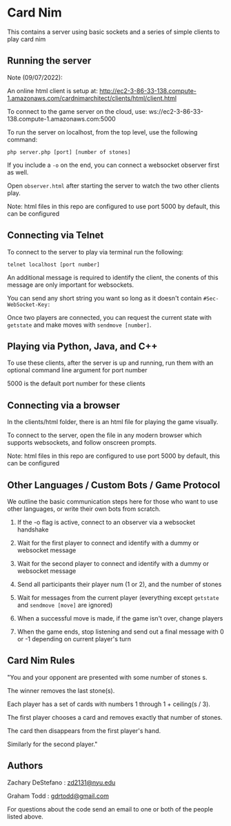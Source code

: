 # Card Nim

This contains a server using basic sockets and a series of simple clients to play card nim

## Running the server

Note (09/07/2022): 

An online html client is setup at: http://ec2-3-86-33-138.compute-1.amazonaws.com/cardnimarchitect/clients/html/client.html

To connect to the game server on the cloud, use: ws://ec2-3-86-33-138.compute-1.amazonaws.com:5000


To run the server on localhost, from the top level, use the following command:

```php server.php [port] [number of stones]```

If you include a ```-o``` on the end, you can connect a websocket observer first as well.

Open ```observer.html``` after starting the server to watch the two other clients play.

Note: html files in this repo are configured to use port 5000 by default, this can be configured

## Connecting via Telnet

To connect to the server to play via terminal run the following:

```telnet localhost [port number]```

An additional message is required to identify the client, the conents of this message are only important for websockets.

You can send any short string you want so long as it doesn't contain ```#Sec-WebSocket-Key:```

Once two players are connected, you can request the current state with ```getstate``` and make moves with ```sendmove [number]```.

## Playing via Python, Java, and C++

To use these clients, after the server is up and running, run them with an optional command line argument for port number

5000 is the default port number for these clients

## Connecting via a browser

In the clients/html folder, there is an html file for playing the game visually.

To connect to the server, open the file in any modern browser which supports websockets, and follow onscreen prompts.

Note: html files in this repo are configured to use port 5000 by default, this can be configured

## Other Languages / Custom Bots / Game Protocol

We outline the basic communication steps here for those who want to use other languages, or write their own bots from scratch.

1. If the -o flag is active, connect to an observer via a websocket handshake

2. Wait for the first player to connect and identify with a dummy or websocket message

3. Wait for the second player to connect and identify with a dummy or websocket message

4. Send all participants their player num (1 or 2), and the number of stones

5. Wait for messages from the current player (everything except ```getstate``` and ```sendmove [move]``` are ignored)

6. When a successful move is made, if the game isn't over, change players

7. When the game ends, stop listening and send out a final message with 0 or -1 depending on current player's turn

## Card Nim Rules

"You and your opponent are presented with some number of stones s.

The winner removes the last stone(s).

Each player has a set of cards with numbers 1 through 1 + ceiling(s / 3).

The first player chooses a card and removes exactly that number of stones.

The card then disappears from the first player's hand.

Similarly for the second player."

## Authors

Zachary DeStefano : zd2131@nyu.edu

Graham Todd : gdrtodd@gmail.com

For questions about the code send an email to one or both of the people listed above.


